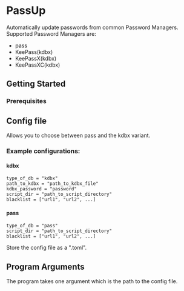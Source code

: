 # PassUp

Automatically update passwords from common Password Managers. Supported Password Managers are:
- pass
- KeePass(kdbx)
- KeePassX(kdbx)
- KeePassXC(kdbx)

## Getting Started
### Prerequisites

## Config file
Allows you to choose between pass and the kdbx variant.
### Example configurations:
#### kdbx
```
type_of_db = "kdbx"
path_to_kdbx = "path_to_kdbx_file"
kdbx_password = "password"
script_dir = "path_to_script_directory"
blacklist = ["url1", "url2", ...]
```
#### pass
```
type_of_db = "pass"
script_dir = "path_to_script_directory"
blacklist = ["url1", "url2", ...]
```
Store the config file as a ".toml".

## Program Arguments
The program takes one argument which is the path to the config file.